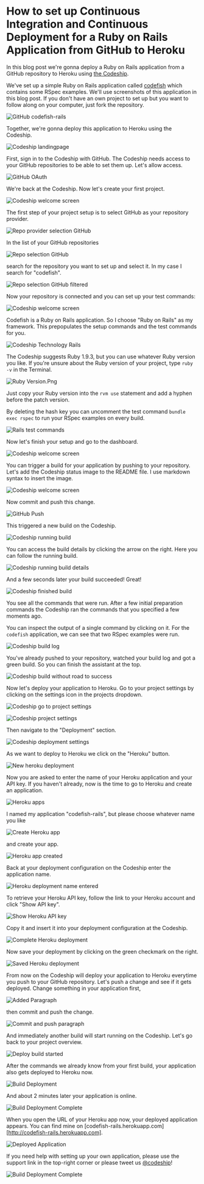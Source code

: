 How to set up Continuous Integration and Continuous Deployment for a Ruby on Rails Application from GitHub to Heroku
======================

In this blog post we're gonna deploy a Ruby on Rails application from a GitHub repository to Heroku using [the Codeship](https://www.codeship.io/).

We've set up a simple Ruby on Rails application called [codefish](https://github.com/codeship-tutorials/codefish-rails) which contains some RSpec examples. We'll use screenshots of this application in this blog post. If you don't have an own project to set up but you want to follow along on your computer, just fork the repository.

![GitHub codefish-rails](../screenshots/codefish-rails.png)

Together, we're gonna deploy this application to Heroku using the Codeship.

![Codeship landingpage](../../../screenshots/codeship-landingpage.png)

First, sign in to the Codeship with GitHub. The Codeship needs access to your GitHub repositories to be able to set them up. Let's allow access.

![GitHub OAuth](../screenshots/oauth.png)

We're back at the Codeship. Now let's create your first project.

![Codeship welcome screen](../../../screenshots/codeship-welcome.png)

The first step of your project setup is to select GitHub as your repository provider.

![Repo provider selection GitHub](../screenshots/repo-provider-selection.png)

In the list of your GitHub repositories

![Repo selection GitHub](../screenshots/repo-selection.png)

search for the repository you want to set up and select it. In my case I search for "codefish".

![Repo selection GitHub filtered](../screenshots/repo-selection-filtered.png)

Now your repository is connected and you can set up your test commands:

![Codeship welcome screen](../../../screenshots/codeship-technology.png)

Codefish is a Ruby on Rails application. So I choose "Ruby on Rails" as my framework. This prepopulates the setup commands and the test commands for you.

![Codeship Technology Rails](../../screenshots/codeship-technology-rails.png)

The Codeship suggests Ruby 1.9.3, but you can use whatever Ruby version you like. If you're unsure about the Ruby version of your project, type `ruby -v` in the Terminal.

![Ruby Version.Png](../../screenshots/ruby-version.png)

Just copy your Ruby version into the `rvm use` statement and add a hyphen before the patch version.

By deleting the hash key you can uncomment the test command `bundle exec rspec` to run your RSpec examples on every build.

![Rails test commands](../screenshots/test-commands.png)

Now let's finish your setup and go to the dashboard.

![Codeship welcome screen](../../../screenshots/codeship-dashboard.png)

You can trigger a build for your application by pushing to your repository. Let's add the Codeship status image to the README file. I use markdown syntax to insert the image.

![Codeship welcome screen](../../screenshots/codeship-image.png)

Now commit and push this change.

![GitHub Push](../screenshots/push.png)

This triggered a new build on the Codeship.

![Codeship running build](../screenshots/first-build-running.png)

You can access the build details by clicking the arrow on the right. Here you can follow the running build.

![Codeship running build details](../screenshots/first-build-running-details.png)

And a few seconds later your build succeeded! Great!

![Codeship finished build](../screenshots/first-build-finished.png)

You see all the commands that were run. After a few initial preparation commands the Codeship ran the commands that you specified a few moments ago.

You can inspect the output of a single command by clicking on it. For the `codefish` application, we can see that two RSpec examples were run.

![Codeship build log](../screenshots/build-log.png)

You've already pushed to your repository, watched your build log and got a green build. So you can finish the assistant at the top.

![Codeship build without road to success](../screenshots/build-without-road-to-success.png)

Now let's deploy your application to Heroku. Go to your project settings by clicking on the settings icon in the projects dropdown.

![Codeship go to project settings](../screenshots/go-to-project-settings.png)

![Codeship project settings](../screenshots/project-settings.png)

Then navigate to the "Deployment" section.

![Codeship deployment settings](../screenshots/deployment-settings.png)

As we want to deploy to Heroku we click on the "Heroku" button.

![New heroku deployment](screenshots/new-heroku-deployment.png)

Now you are asked to enter the name of your Heroku application and your API key. If you haven't already, now is the time to go to Heroku and create an application.

![Heroku apps](screenshots/heroku-apps.png)

I named my application "codefish-rails", but please choose whatever name you like

![Create Heroku app](screenshots/create-heroku-app.png)

and create your app.

![Heroku app created](screenshots/heroku-app-created.png)

Back at your deployment configuration on the Codeship enter the application name.

![Heroku deployment name entered](screenshots/heroku-deployment-name.png)

To retrieve your Heroku API key, follow the link to your Heroku account and click "Show API key".

![Show Heroku API key](screenshots/show-api-key.png)

Copy it and insert it into your deployment configuration at the Codeship.

![Complete Heroku deployment](screenshots/complete-heroku-deployment.png)

Now save your deployment by clicking on the green checkmark on the right.

![Saved Heroku deployment](screenshots/saved-heroku-deployment.png)

From now on the Codeship will deploy your application to Heroku everytime you push to your GitHub repository. Let's push a change and see if it gets deployed. Change something in your application first,

![Added Paragraph](screenshots/added-paragraph.png)

then commit and push the change.

![Commit and push paragraph](../screenshots/commit-and-push-paragraph.png)

And immediately another build will start running on the Codeship. Let's go back to your project overview.

![Deploy build started](../screenshots/deploy-build-started.png)

After the commands we already know from your first build, your application also gets deployed to Heroku now.

![Build Deployment](screenshots/build-deployment.png)

And about 2 minutes later your application is online.

![Build Deployment Complete](screenshots/build-deployment-complete.png)

When you open the URL of your Heroku app now, your deployed application appears. You can find mine on [codefish-rails.herokuapp.com][http://codefish-rails.herokuapp.com].

![Deployed Application](screenshots/deployed-application.png)

If you need help with setting up your own application, please use the support link in the top-right corner or please tweet us [@codeship](http://www.twitter.com/codeship)!

![Build Deployment Complete](screenshots/build-deployment-complete.png)
